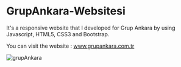# GrupAnkara-Websitesi

It's a responsive website that I developed for Grup Ankara by using Javascript, HTML5, CSS3 and Bootstrap.

You can visit the website : www.grupankara.com.tr

![grupAnkara](https://i.hizliresim.com/wOZq2P.png)
